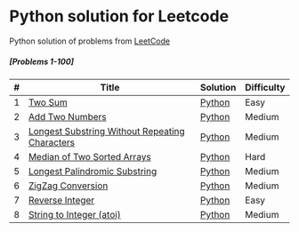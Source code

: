 # Python solution for Leetcode
Python solution of problems from [LeetCode](https://leetcode.com/)


##### [Problems 1-100]
| # | Title | Solution | Difficulty |
|---| ----- | -------- | ---------- |
|1|[Two Sum](https://leetcode.com/problems/two-sum/)| [Python](https://github.com/lakshaygoyal425/Leetcode/blob/main/1-100/Two%20Sum.py)|Easy|
|2|[Add Two Numbers](https://leetcode.com/problems/add-two-numbers/)| [Python](https://github.com/lakshaygoyal425/Leetcode/blob/main/1-100/Add%20Two%20Numbers.py)|Medium|
|3|[Longest Substring Without Repeating Characters](https://leetcode.com/problems/longest-substring-without-repeating-characters/)| [Python](https://github.com/lakshaygoyal425/Leetcode/blob/main/1-100/Longest%20Substring%20Without%20Repeating%20Characters.py)|Medium|
|4|[Median of Two Sorted Arrays](https://leetcode.com/problems/median-of-two-sorted-arrays/)| [Python](https://github.com/lakshaygoyal425/Leetcode/blob/main/1-100/Median%20of%20Two%20Sorted%20Arrays.py)|Hard|
|5|[Longest Palindromic Substring](https://leetcode.com/problems/longest-palindromic-substring/)| [Python](https://github.com/lakshaygoyal425/Leetcode/blob/main/1-100/Longest%20Palindromic%20Substring.py)|Medium|
|6|[ZigZag Conversion](https://leetcode.com/problems/zigzag-conversion/)| [Python](https://github.com/lakshaygoyal425/Leetcode/blob/main/1-100/ZigZag%20Conversion.py)|Medium|
|7|[Reverse Integer](https://leetcode.com/problems/reverse-integer/)| [Python](https://github.com/lakshaygoyal425/Leetcode/blob/main/1-100/Reverse%20Integer.py)|Easy|
|8|[String to Integer (atoi)](https://leetcode.com/problems/string-to-integer-atoi/)| [Python](https://github.com/lakshaygoyal425/Leetcode/blob/main/1-100/String%20to%20Integer%20(atoi).py)|Medium|




